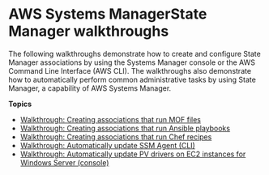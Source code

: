 # AWS Systems ManagerState Manager walkthroughs<a name="sysman-state-walk"></a>

The following walkthroughs demonstrate how to create and configure State Manager associations by using the Systems Manager console or the AWS Command Line Interface \(AWS CLI\)\. The walkthroughs also demonstrate how to automatically perform common administrative tasks by using State Manager, a capability of AWS Systems Manager\.

**Topics**
+ [Walkthrough: Creating associations that run MOF files](systems-manager-state-manager-using-mof-file.md)
+ [Walkthrough: Creating associations that run Ansible playbooks](systems-manager-state-manager-ansible.md)
+ [Walkthrough: Creating associations that run Chef recipes](systems-manager-state-manager-chef.md)
+ [Walkthrough: Automatically update SSM Agent \(CLI\)](sysman-state-cli.md)
+ [Walkthrough: Automatically update PV drivers on EC2 instances for Windows Server \(console\)](sysman-state-pvdriver.md)